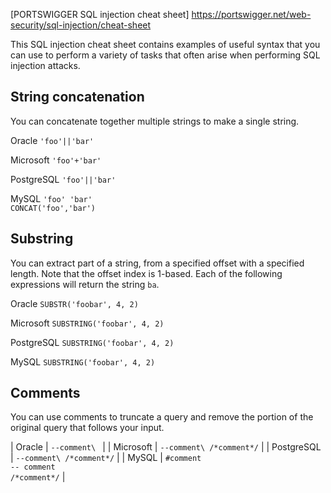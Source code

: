 
[PORTSWIGGER SQL injection cheat sheet] https://portswigger.net/web-security/sql-injection/cheat-sheet

This SQL injection cheat sheet contains examples of useful syntax that you can use to perform a variety of tasks that often arise when performing SQL injection attacks.

String concatenation
--------------------

You can concatenate together multiple strings to make a single string.

 Oracle  `'foo'||'bar'` 
 
 Microsoft  `'foo'+'bar'` 
 
 PostgreSQL  `'foo'||'bar'` 
 
 MySQL `'foo' 'bar'` \
`CONCAT('foo','bar')` 

Substring
---------

You can extract part of a string, from a specified offset with a specified length. Note that the offset index is 1-based. Each of the following expressions will return the string `ba`.

Oracle  `SUBSTR('foobar', 4, 2)` 

Microsoft  `SUBSTRING('foobar', 4, 2)` 

PostgreSQL  `SUBSTRING('foobar', 4, 2)` 

MySQL  `SUBSTRING('foobar', 4, 2)` 

Comments
--------

You can use comments to truncate a query and remove the portion of the original query that follows your input.

| Oracle | `--comment\
` |
| Microsoft | `--comment\
/*comment*/` |
| PostgreSQL | `--comment\
/*comment*/` |
| MySQL | `#comment`\
`-- comment` \
`/*comment*/` |


